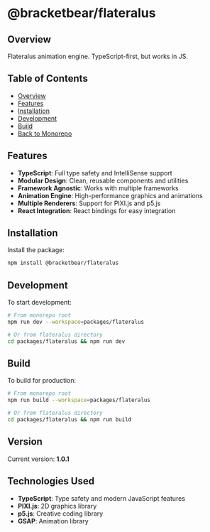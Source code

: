 # @bracketbear/flateralus

## Overview

Flateralus animation engine. TypeScript-first, but works in JS.

## Table of Contents

- [Overview](#overview)
- [Features](#features)
- [Installation](#installation)
- [Development](#development)
- [Build](#build)
- [Back to Monorepo](../../README.md)

## Features

- **TypeScript**: Full type safety and IntelliSense support
- **Modular Design**: Clean, reusable components and utilities
- **Framework Agnostic**: Works with multiple frameworks
- **Animation Engine**: High-performance graphics and animations
- **Multiple Renderers**: Support for PIXI.js and p5.js
- **React Integration**: React bindings for easy integration

## Installation

Install the package:

```bash
npm install @bracketbear/flateralus
```

## Development

To start development:

```bash
# From monorepo root
npm run dev --workspace=packages/flateralus

# Or from flateralus directory
cd packages/flateralus && npm run dev
```

## Build

To build for production:

```bash
# From monorepo root
npm run build --workspace=packages/flateralus

# Or from flateralus directory
cd packages/flateralus && npm run build
```

## Version

Current version: **1.0.1**

## Technologies Used

- **TypeScript**: Type safety and modern JavaScript features
- **PIXI.js**: 2D graphics library
- **p5.js**: Creative coding library
- **GSAP**: Animation library
